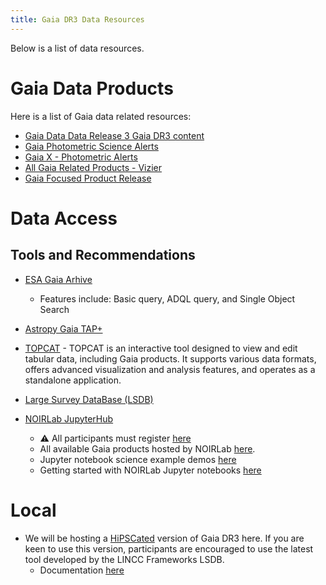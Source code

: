 ```yaml
---
title: Gaia DR3 Data Resources
---
```


Below is a list of data resources.

# Gaia Data Products
Here is a list of Gaia data related resources:
- [Gaia Data Data Release 3 Gaia DR3 content](https://www.cosmos.esa.int/web/gaia/dr3)
- [Gaia Photometric Science Alerts](http://gsaweb.ast.cam.ac.uk/alerts/home)
- [Gaia X - Photometric Alerts](http://gsaweb.ast.cam.ac.uk/alerts/gaiax/)
- [All Gaia Related Products - Vizier](https://vizier.cds.unistra.fr/viz-bin/VizieR-2)
- [Gaia Focused Product Release](https://www.cosmos.esa.int/web/gaia/focused-product-release)

# Data Access


##  Tools and Recommendations

- [ESA Gaia Arhive](https://gea.esac.esa.int/archive/)
  - Features include: Basic query, ADQL query, and Single Object Search

- [Astropy Gaia TAP+](https://astroquery.readthedocs.io/en/latest/gaia/gaia.html)

- [TOPCAT](https://www.star.bris.ac.uk/~mbt/topcat/) - TOPCAT is an interactive tool designed to view and edit tabular data, including Gaia products. It supports various data formats, offers advanced visualization and analysis features, and operates as a standalone application.

- [Large Survey DataBase (LSDB)](https://github.com/astronomy-commons/lsdb)

- [NOIRLab JupyterHub](https://datalab.noirlab.edu)
  - :warning: All participants must register [here](https://datalab.noirlab.edu/account/register.html)
  - All available Gaia products hosted by NOIRLab [here](https://datalab.noirlab.edu/gaia.php).
  - Jupyter notebook science example demos [here](https://datalab.noirlab.edu/docs/manual/UsingAstroDataLab/ScienceExamples/index.html)
  - Getting started with NOIRLab Jupyter notebooks [here](https://datalab.noirlab.edu/docs/manual/UsingAstroDataLab/JupyterNotebooks/JupyterNotebooks.html#sec-jupyternotebooks)

# Local
- We will be hosting a [HiPSCated](https://ui.adsabs.harvard.edu/abs/2023AAS...24110506W/abstract) version of Gaia DR3 here. If you are keen to use this version, participants are encouraged to use the latest tool developed by the LINCC Frameworks LSDB.
  - Documentation [here](google.com)

